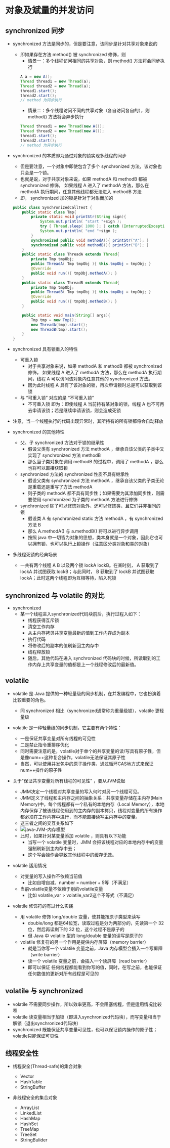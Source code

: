 # 对象及斌量的并发访问

## synchronized 同步

* synchronized 方法是同步的，但是要注意，该同步是针对共享对象来说的
    * 即如果存在方法 method() 被 synchronized 修饰，则
        * 情景一：多个线程访问相同的共享对象，则 method() 方法将会同步执行
        ```java
        A a = new A();
        Thread thread1 = new Thread(a);
        Thread thread2 = new Thread(a);
        thread1.start();
        thread2.start();
        // method 为同步执行
        ```
        * 情景二：多个线程访问不同的共享对象（各自访问各自的），则 method() 方法将会异步执行
        ```java
        Thread thread1 = new Thread(new A());
        Thread thread2 = new Thread(new A());
        thread1.start();
        thread2.start();
        // method 为异步执行
        ```

* synchronized 的本质即为通过对象的锁实现多线程的同步
    * 但是要注意，一个对象中即使包含了多个 synchronized 方法，该对象也只会是一个锁。
    * 也就是说，对于共享对象来说，如果 methodA 和 methodB 都被 synchronized 修饰，
        如果线程 A 进入了 methodA 方法，那么在 methodA 执行期间，任意其他线程都无法进入 methodB 方法
    * 即， synchronized 加的锁是针对于对象而加的
    ```java
    public class SynchronizedCallTest {
        public static class Tmp{
            private static void printStr(String sign){
                System.out.println( "start "+sign );
                try { Thread.sleep( 1000 ); } catch (InterruptedException e){ e.printStackTrace(); }
                System.out.println( "end "+sign );
            }
            synchronized public void methodA(){ printStr("A"); }
            synchronized public void methodB(){ printStr("B"); }
        }
        public static class ThreadA extends Thread{
            private Tmp tmpObj;
            public ThreadA( Tmp tmpObj ){ this.tmpObj = tmpObj; }
            @Override
            public void run(){ tmpObj.methodA(); }
        }
        public static class ThreadB extends Thread{
            private Tmp tmpObj;
            public ThreadB( Tmp tmpObj ){ this.tmpObj = tmpObj; }
            @Override
            public void run(){ tmpObj.methodB(); }
        }

        public static void main(String[] args){
            Tmp tmp = new Tmp();
            new ThreadA(tmp).start();
            new ThreadB(tmp).start();
        }
    }
    ```

* synchronized 具有锁重入的特性
    * 可重入锁
        * 对于共享对象来说，如果 methodA 和 methodB 都被 synchronized 修饰，
            如果线程 A 进入了 methodA 方法，那么在 methodA 执行期间，线程 A 可以访问该对象内任意其他的 synchronized 方法。
        * 因为此时线程 A 具有了该对象的锁，再次申请锁时总是可以获取到该锁
    * 与 “可重入锁” 对应的是 “不可重入锁”
        * 不可重入锁 即为：即使线程 A 当前持有某对象的锁，线程 A 也不可再去申请该锁；若是继续申请该锁，则会造成死锁

* 注意，当一个线程执行的代码出现异常时，其所持有的所有锁都将会自动释放

* synchronized 的其他特性
    * 父、子 synchronized 方法对于锁的继承性
        * 假设父类有 synchronized 方法 methodA ，继承自该父类的子类中又实现了 synchronized 方法 methodB
        * 那么当子类对象在调用 methodB 的过程中，调用了 methodA ，那么也将可以直接获取锁
    * synchronized 方法的 synchronized 性质不具有继承性
        * 假设父类有 synchronized 方法 methodA ，继承自该父类的子类无论是重载还是重写了方法 methodA 
        * 则子类的 methodA 都不具有同步性；如果需要为其添加同步性，则需要使用 synchronized 为子类的 methodA 方法进行修饰
    * synchronized 除了可以修饰对象外，还可以修饰类，且它们并非相同的锁
        * 假设类 A 有 synchronized static 方法 methodA ，有 synchronized 方法 B
        * 那么 A.methodA() 与 a.methodB() 将可以进行异步调用
        * 按照 java 中一切皆为对象的思想，类本身就是一个对象，因此它也可以拥有锁，也可以执行上锁操作（注意区分类对象和类的对象）

* 多线程死锁的经典场景
    * 一共有两个线程 A B 以及两个锁 lockA lockB。在某时刻，
        A 获取到了 lockA 并试图获取 lockB；与此同时， B 获取到了 lockB 并试图获取 lockA；此时这两个线程即为互相等待，陷入死锁



## synchronized 与 volatile 的对比

* synchronized
    * 某一个线程进入synchronized代码块前后，执行过程入如下：
        * 线程获得互斥锁
        * 清空工作内存
        * 从主内存拷贝共享变量最新的值到工作内存成为副本
        * 执行代码
        * 将修改后的副本的值刷新回主内存中
        * 线程释放锁
        * 随后，其他代码在进入 synchronized 代码块的时候，所读取到的工作内存上共享变量的值都是上一个线程修改后的最新值。

## volatile

* volatile 是 Java 提供的一种轻量级的同步机制，在并发编程中，它也扮演着比较重要的角色。
    * 同 synchronized 相比（synchronized通常称为重量级锁），volatile 更轻量级

* volatile 是一种轻量级的同步机制，它主要有两个特性：
    * 一是保证共享变量对所有线程的可见性
    * 二是禁止指令重排序优化
    * 同时需要注意的是，volatile对于单个的共享变量的读/写具有原子性，但是像num++这种复合操作，volatile无法保证其原子性
    * 当然，可以使用并发包中的原子操作类，通过循环CAS地方式来保证num++操作的原子性

* 关于"保证共享变量对所有线程的可见性" ，要从JVM说起
    * JMM决定一个线程对共享变量的写入何时对另一个线程可见。
    * JMM定义了线程和主内存之间的抽象关系：共享变量存储在主内存(Main Memory)中，每个线程都有一个私有的本地内存（Local Memory），本地内存保存了被该线程使用到的主内存的副本拷贝，线程对变量的所有操作都必须在工作内存中进行，而不能直接读写主内存中的变量。
    * 这三者之间的交互关系如下
    * ![java-JVM-内存模型](images/02.java-JVM-内存模型.png)
    * 此时，如果针对某变量添加 volatile ，则具有以下功能
        * 当写一个 volatile 变量时，JMM 会把该线程对应的本地内存中的变量强制刷新到主内存中去；
        * 这个写会操作会导致其他线程中的缓存无效。

* volatile 适用情况
    * 对变量的写入操作不依赖当前值
        * 比如自增自减、number = number + 5等（不满足）
    * 当前volatile变量不依赖于别的volatile变量
        * 比如 volatile_var > volatile_var2这个不等式（不满足）

* volatile 修饰符的有过什么实践
    * 用 volatile 修饰 long/double 变量，使其能按原子类型来读写
        * double/long 都是64位宽，读取过程是分为两部分的，先读第一个 32 位，然后再读剩下的 32 位，这个过程不是原子的
        * 但 Java 中 volatile 型的 long/double 变量的读写是原子的
    * volatile 修复符的另一个作用是提供内存屏障（memory barrier）
        * 就是当你写一个 volatile 变量之前，Java 内存模型会插入一个写屏障（write barrier）
        * 读一个 volatile 变量之前，会插入一个读屏障（read barrier）
        * 即可以保证 任何线程都能看到你写的值，同时，在写之前，也能保证任何数值的更新对所有线程是可见的

## volatile 与 synchronized

* volatile 不需要同步操作，所以效率更高，不会阻塞线程，但是适用情况比较窄
* volatile 读变量相当于加锁（即进入synchronized代码块），而写变量相当于解锁（退出synchronized代码块）
* synchronized 既能保证共享变量可见性，也可以保证锁内操作的原子性；volatile只能保证可见性

## 线程安全性

* 线程安全(Thread-safe)的集合对象
    * Vector
    * HashTable
    * StringBuffer

* 非线程安全的集合对象
    * ArrayList
    * LinkedList
    * HashMap
    * HashSet
    * TreeMap
    * TreeSet
    * StringBulider
